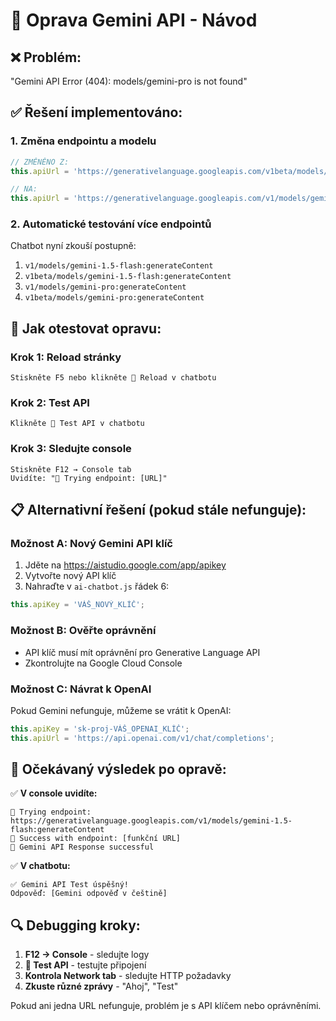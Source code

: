 # 🔧 Oprava Gemini API - Návod

## ❌ **Problém:**
"Gemini API Error (404): models/gemini-pro is not found"

## ✅ **Řešení implementováno:**

### 1. **Změna endpointu a modelu**
```javascript
// ZMĚNĚNO Z:
this.apiUrl = 'https://generativelanguage.googleapis.com/v1beta/models/gemini-pro:generateContent';

// NA:
this.apiUrl = 'https://generativelanguage.googleapis.com/v1/models/gemini-1.5-flash:generateContent';
```

### 2. **Automatické testování více endpointů**
Chatbot nyní zkouší postupně:
1. `v1/models/gemini-1.5-flash:generateContent`
2. `v1beta/models/gemini-1.5-flash:generateContent` 
3. `v1/models/gemini-pro:generateContent`
4. `v1beta/models/gemini-pro:generateContent`

## 🔄 **Jak otestovat opravu:**

### Krok 1: Reload stránky
```
Stiskněte F5 nebo klikněte 🔄 Reload v chatbotu
```

### Krok 2: Test API
```
Klikněte 🔧 Test API v chatbotu
```

### Krok 3: Sledujte console
```
Stiskněte F12 → Console tab
Uvidíte: "🤖 Trying endpoint: [URL]"
```

## 📋 **Alternativní řešení (pokud stále nefunguje):**

### Možnost A: Nový Gemini API klíč
1. Jděte na https://aistudio.google.com/app/apikey
2. Vytvořte nový API klíč
3. Nahraďte v `ai-chatbot.js` řádek 6:
```javascript
this.apiKey = 'VÁŠ_NOVÝ_KLÍČ';
```

### Možnost B: Ověřte oprávnění
- API klíč musí mít oprávnění pro Generative Language API
- Zkontrolujte na Google Cloud Console

### Možnost C: Návrat k OpenAI
Pokud Gemini nefunguje, můžeme se vrátit k OpenAI:
```javascript
this.apiKey = 'sk-proj-VÁŠ_OPENAI_KLÍČ';
this.apiUrl = 'https://api.openai.com/v1/chat/completions';
```

## 🎯 **Očekávaný výsledek po opravě:**

✅ **V console uvidíte:**
```
🤖 Trying endpoint: https://generativelanguage.googleapis.com/v1/models/gemini-1.5-flash:generateContent
🤖 Success with endpoint: [funkční URL]
🤖 Gemini API Response successful
```

✅ **V chatbotu:**
```
✅ Gemini API Test úspěšný!
Odpověď: [Gemini odpověď v češtině]
```

## 🔍 **Debugging kroky:**

1. **F12 → Console** - sledujte logy
2. **🔧 Test API** - testujte připojení  
3. **Kontrola Network tab** - sledujte HTTP požadavky
4. **Zkuste různé zprávy** - "Ahoj", "Test"

Pokud ani jedna URL nefunguje, problém je s API klíčem nebo oprávněními. 